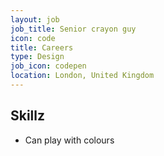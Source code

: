 ```yaml
---
layout: job
job_title: Senior crayon guy
icon: code
title: Careers
type: Design
job_icon: codepen
location: London, United Kingdom
---
```


## Skillz
- Can play with colours